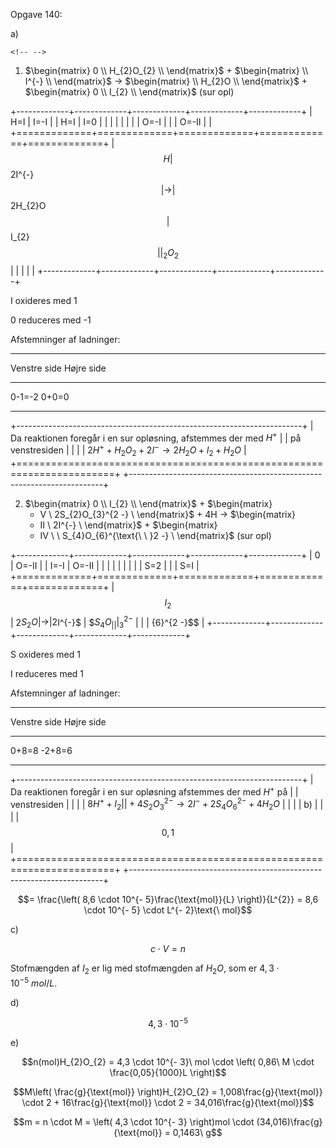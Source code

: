 Opgave 140:

a)  

```{=html}
<!-- -->
```
1.  $\begin{matrix}
    0 \\
    H_{2}O_{2} \\
    \end{matrix}$ + $\begin{matrix}
     \\
    I^{-} \\
    \end{matrix}$ → $\begin{matrix}
     \\
    H_{2}O \\
    \end{matrix}$ + $\begin{matrix}
    0 \\
    I_{2} \\
    \end{matrix}$ (sur opl)

+-------------+-------------+-------------+-------------+-------------+
| H=I         | I=-I        |             | H=I         | I=0         |
|             |             |             |             |             |
| O=-I        |             |             | O=-II       |             |
+=============+=============+=============+=============+=============+
| $$H         | $$2I^{-}$$  | →           | $$2H_{2}O$$ | $$I_{2}$$   |
| _{2}O_{2}$$ |             |             |             |             |
+-------------+-------------+-------------+-------------+-------------+

I oxideres med 1

0 reduceres med -1

Afstemninger af ladninger:

  -----------------------------------------------------------------------
  Venstre side                        Højre side
  ----------------------------------- -----------------------------------
  0-1=-2                              0+0=0

  -----------------------------------------------------------------------

+-----------------------------------------------------------------------+
| Da reaktionen foregår i en sur opløsning, afstemmes der med $H^{+}$   |
| på venstresiden                                                       |
|                                                                       |
| $2H^{+} + H_{2}O_{2} + 2I^{-} \rightarrow 2H_{2}O + I_{2} + H_{2}O$   |
+=======================================================================+
+-----------------------------------------------------------------------+

2.  $\begin{matrix}
    0 \\
    I_{2} \\
    \end{matrix}$ + $\begin{matrix}
     + V \\
    2S_{2}O_{3}^{2 -} \\
    \end{matrix}$ + 4H → $\begin{matrix}
     + II \\
    2I^{-} \\
    \end{matrix}$ + $\begin{matrix}
     + IV \\
    \ S_{4}O_{6}^{\text{\ \ }2 -} \\
    \end{matrix}$ (sur opl)

+-------------+-------------+-------------+-------------+-------------+
| 0           | O=-II       |             | I=-I        | O=-II       |
|             |             |             |             |             |
|             | S=2         |             |             | S=I         |
+=============+=============+=============+=============+=============+
| $$I_{2}$$   | 2$S_{2}O    | →           | 2$I^{-}$    | $$S_{4}O_   |
|             | _{3}^{2 -}$ |             |             | {6}^{2 -}$$ |
+-------------+-------------+-------------+-------------+-------------+

S oxideres med 1

I reduceres med 1

Afstemninger af ladninger:

  -----------------------------------------------------------------------
  Venstre side                        Højre side
  ----------------------------------- -----------------------------------
  0+8=8                               -2+8=6

  -----------------------------------------------------------------------

+-----------------------------------------------------------------------+
| Da reaktionen foregår i en sur opløsning afstemmes der med $H^{+}$ på |
| venstresiden                                                          |
|                                                                       |
| $8H^{+} + I_{2}                                                       |
| + 4S_{2}O_{3}^{2 -} \rightarrow 2I^{-} + 2S_{4}O_{6}^{2 -} + 4H_{2}O$ |
|                                                                       |
| b)                                                                    |
|                                                                       |
| $$0,1$$                                                               |
+=======================================================================+
+-----------------------------------------------------------------------+

$$= \frac{\left( 8,6 \cdot 10^{- 5}\frac{\text{mol}}{L} \right)}{L^{2}} = 8,6 \cdot 10^{- 5} \cdot L^{- 2}\text{\ mol}$$

c)  

$$c \cdot V = n$$

Stofmængden af $I_{2}$ er lig med stofmængden af $H_{2}O$, som er
$4,3 \cdot 10^{- 5}\ mol/L$.

d)  

$$4,3 \cdot 10^{- 5}$$

e)  

$$n(mol)H_{2}O_{2} = 4,3 \cdot 10^{- 3}\ mol \cdot \left( 0,86\ M \cdot \frac{0,05}{1000}L \right)$$

$$M\left( \frac{g}{\text{mol}} \right)H_{2}O_{2} = 1,008\frac{g}{\text{mol}} \cdot 2 + 16\frac{g}{\text{mol}} \cdot 2 = 34,016\frac{g}{\text{mol}}$$

$$m = n \cdot M = \left( 4,3 \cdot 10^{- 3} \right)mol \cdot (34,016)\frac{g}{\text{mol}} = 0,1463\ g$$
